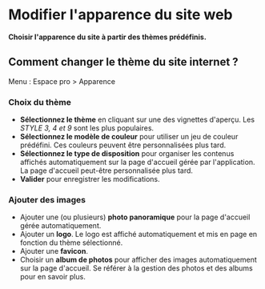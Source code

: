 # **Modifier l'apparence du site web**

**Choisir l'apparence du site à partir des thèmes prédéfinis.**

## Comment changer le thème du site internet ?

Menu : Espace pro \> Apparence

### **Choix du thème**

* **Sélectionnez le thème** en cliquant sur une des vignettes d'aperçu. Les *STYLE 3, 4 et 9* sont les plus populaires.  
* **Sélectionnez le modèle de couleur** pour utiliser un jeu de couleur prédéfini. Ces couleurs peuvent être personnalisées plus tard.  
* **Sélectionnez le type de disposition** pour organiser les contenus affichés automatiquement sur la page d'accueil gérée par l'application. La page d'accueil peut-être personnalisée plus tard.  
* **Valider** pour enregistrer les modifications.

### **Ajouter des images**

* Ajouter une (ou plusieurs) **photo panoramique** pour la page d'accueil gérée automatiquement.  
* Ajouter un **logo**. Le logo est affiché automatiquement et mis en page en fonction du thème sélectionné.  
* Ajouter une **favicon**.  
* Choisir un **album de photos** pour afficher des images automatiquement sur la page d'accueil. Se référer à la gestion des photos et des albums pour en savoir plus.

